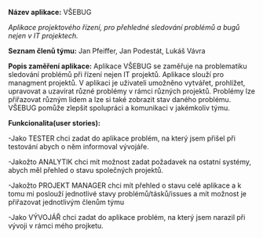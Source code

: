 **Název aplikace:** VŠEBUG

*Aplikace projektového řízení, pro přehledné sledování problémů a bugů nejen v IT projektech.*

**Seznam členů týmu:** Jan Pfeiffer, Jan Podestát, Lukáš Vávra

**Popis zaměření aplikace:** Aplikace VŠEBUG se zaměřuje na problematiku sledování problémů při řízení nejen IT projektů.
Aplikace slouží pro managment projektů. V aplikaci je uživateli umožněno vytvářet, prohlížet, upravovat a uzavírat různé problémy v rámci různých projektů.
Problémy lze přiřazovat různým lidem a lze si také zobrazit stav daného problému. VŠEBUG pomůže zlepšit spolupráci a komunikaci 
v jakémkoliv týmu.

**Funkcionalita(user stories):**

-Jako TESTER chci zadat do aplikace problém, na který jsem přišel při testování abych o něm informoval vývojáře.

-Jakožto ANALYTIK chci mít možnost zadat požadavek na ostatní systémy, abych měl přehled o stavu společných projektů.

-Jakožto PROJEKT MANAGER chci mít přehled o stavu celé aplikace a k tomu mi poslouží jednotlivé stavy problémů/tásků/issues a mít možnost je přiřazovat jednotlivým členům týmu

-Jako VÝVOJÁŘ chci zadat do aplikace problém, na který jsem narazil při vývoji v rámci mého projketu.